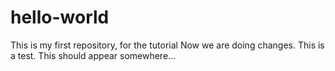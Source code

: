 # hello-world
This is my first repository, for the tutorial
Now we are doing changes. 
This is a test.
This should appear somewhere...
